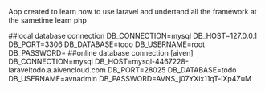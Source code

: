 App created to learn how to use laravel and undertand all the framework at the sametime learn php

##local database connection
DB_CONNECTION=mysql
DB_HOST=127.0.0.1
DB_PORT=3306
DB_DATABASE=todo
DB_USERNAME=root
DB_PASSWORD=
##online database connection [aiven]
DB_CONNECTION=mysql
DB_HOST=mysql-4467228-laraveltodo.a.aivencloud.com
DB_PORT=28025
DB_DATABASE=todo
DB_USERNAME=avnadmin
DB_PASSWORD=AVNS_j07YXix11qT-lXp4ZuM
